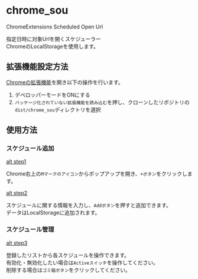 # chrome_sou

ChromeExtensions Scheduled Open Url

指定日時に対象Urlを開くスケジューラー  
ChromeのLocalStorageを使用します。

## 拡張機能設定方法

[Chromeの拡張機能](chrome://extensions/)を開き以下の操作を行います。

1. デペロッパーモードをONにする
2. `パッケージ化されていない拡張機能を読み込む`を押し、クローンしたリポジトリの`dist/chrome_sou`ディレクトリを選択

## 使用方法

### スケジュール追加

[alt step1](https://github.com/mao-miyaji/chrome_sou/blob/stock/img/step1.png)

Chrome右上の`Mマークのアイコン`からポップアップを開き、`+ボタン`をクリックします。

[alt step2](https://github.com/mao-miyaji/chrome_sou/blob/stock/img/step2.png)

スケジュールに関する情報を入力し、`Addボタン`を押すと追加できます。  
データはLocalStorageに追加されます。

### スケジュール管理

[alt step3](https://github.com/mao-miyaji/chrome_sou/blob/stock/img/step3.png)

登録したリストから各スケジュールを操作できます。  
有効化・無効化したい場合は`Activeスイッチ`を操作してください。  
削除する場合は`ゴミ箱ボタン`をクリックしてください。  
